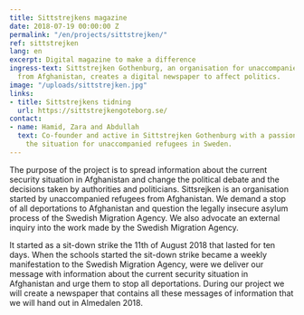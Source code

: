 ```yaml
---
title: Sittstrejkens magazine
date: 2018-07-19 00:00:00 Z
permalink: "/en/projects/sittstrejken/"
ref: sittstrejken
lang: en
excerpt: Digital magazine to make a difference
ingress-text: Sittstrejken Gothenburg, an organisation for unaccompanied refugees
  from Afghanistan, creates a digital newspaper to affect politics.
image: "/uploads/sittstrejken.jpg"
links:
- title: Sittstrejkens tidning
  url: https://sittstrejkengoteborg.se/
contact:
- name: Hamid, Zara and Abdullah
  text: Co-founder and active in Sittstrejken Gothenburg with a passion to improve
    the situation for unaccompanied refugees in Sweden.
---
```


The purpose of the project is to spread information about the current security situation in Afghanistan and change the political debate and the decisions taken by authorities and politicians.
Sittsrejken is an organisation started by unaccompanied refugees from Afghanistan. We demand a stop of all deportations to Afghanistan and question the legally insecure asylum process of the Swedish Migration Agency. We also advocate an external inquiry into the work made by the Swedish Migration Agency.

It started as a sit-down strike the 11th of August 2018 that lasted for ten days. When the schools started the sit-down strike became a weekly manifestation to the Swedish Migration Agency, were we deliver our message with information about the current security situation in Afghanistan and urge them to stop all deportations. During our project we will create a newspaper that contains all these messages of information that we will hand out in Almedalen 2018.
